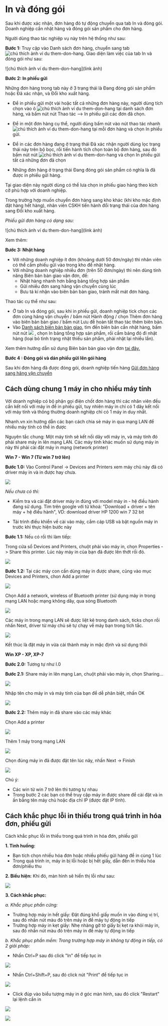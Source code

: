 # In và đóng gói
Sau khi được xác nhận, đơn hàng đó tự động chuyển qua tab In và đóng gói. Doanh nghiệp cần nhặt hàng và đóng gói sản phẩm cho đơn hàng.

Người dùng thao tác nghiệp vụ này trên hệ thống như sau:

**Bước 1:** Truy cập vào Danh sách đơn hàng, chuyển sang tab ![chú thích ảnh ví du them-don-hang](https://raw.githubusercontent.com/nhanhapi/manual/master/docs/don-hang/img/in-dong-goi-1.png). Giao diện làm việc của tab In và đóng gói như sau:

![chú thích ảnh ví du them-don-hang](link ảnh)

**Bước 2: In phiếu gửi**

Những đơn hàng trong tab này ở 3 trạng thái là Đang đóng gói sản phẩm hoặc Đã xác nhận, và Đổi kho xuất hàng.

- Để in phiếu gửi một vài hoặc tất cả những đơn hàng này, người dùng tích chọn vào ô ![chú thích ảnh ví du them-don-hang](https://raw.githubusercontent.com/nhanhapi/manual/master/docs/don-hang/img/in-dong-goi-2.png) tại danh sách đơn hàng, và bấm nút nút Thao tác --> In phiếu gửi các đơn đã chọn.
- Để in một đơn hàng cụ thể, người dùng bấm nút
vào nút thao tác nhanh ![chú thích ảnh ví du them-don-hang](https://raw.githubusercontent.com/nhanhapi/manual/master/docs/don-hang/img/in-dong-goi-3.png) tại mỗi đơn hàng và chọn In phiếu gửi.
- Để in các đơn hàng đang ở trạng thái Đã xác nhận người dùng lọc trạng thái này trên bộ bọc, rồi tiến hành tích chọn toàn bộ đơn hàng, sau đó bấm nút nút ![chú thích ảnh ví du them-don-hang](https://raw.githubusercontent.com/nhanhapi/manual/master/docs/img/thao-tac.jpg) và chọn In phiếu gửi tất cả những đơn đã chọn

- Những đơn hàng ở trạng thái Đang đóng gói sản phẩm có nghĩa là đã được in phiếu gửi hàng.

Tại giao diện này người dùng có thể lưa chọn in phiếu giao hàng theo kích cỡ phù hợp với doanh nghiệp.

Trong trường hợp muốn chuyển đơn hàng sang kho khác (khi kho mặc định đặt hàng hết hàng), nhân viên CSKH tiến hành đổi trạng thái của đơn hàng sang Đổi kho xuất hàng.

*Phiếu gửi đơn hàng có dạng sau:*

![chú thích ảnh ví du them-don-hang](link ảnh)

Xem thêm:


**Bước 3: Nhặt hàng**
- Với những doanh nghiệp ít đơn (khoảng dưới 50 đơn/ngày) thì nhân viên có thể cầm phiếu gửi vào trong kho để nhặt hàng.
- Với những doanh nghiệp nhiều đơn (trên 50 đơn/ngày) thì nên dùng tính năng Biên bản bàn giao vận đơn, để:
  - Nhặt hàng nhanh hơn bằng bảng tổng hợp sản phẩm
  - Gửi nhiều đơn sang hãng vận chuyển cùng lúc
  - Bưu tá kí nhận vào biên bản bàn giao, tránh mất mát đơn hàng.

Thao tác cụ thể như sau:

- Ở tab In và đóng gói, sau khi in phiếu gửi, doanh nghiệp tick chọn các đơn cùng hãng vận chuyển / bấm nút Hành động / chọn Thêm đơn hàng vào biên bản bàn giao / bấm nút Lưu đễ hoàn tất thao tác thêm biên bản.
- Vào 
[Danh sách biên bản bàn giao](https://new.nhanh.vn/shipping/handover/index), tìm đến biên bản cần nhặt hàng, bấm nút nút ![](https://raw.githubusercontent.com/nhanhapi/manual/master/docs/don-hang/img/bien-ban-ban-giao-3.png) , chọn In bảng tổng hợp sản phẩm, rồi cầm bảng đó đi nhặt hàng (loại bỏ tình trạng nhặt thiếu sản phẩm, phải nhặt lại nhiều lần).

Xem thêm hướng dẫn sử dụng Biên bản bàn giao vận đơn [tại đây.](https://manual.nhanh.vn/don-hang/quy-trinh-xu-ly-don-hang/bien-ban-ban-giao-don-hang-cho-hang-van-chuyen)

**Bước 4 : Đóng gói và dán phiếu gửi lên gói hàng**

Sau khi đơn hàng đã được đóng gói, doanh nghiệp tiến hàng  [Gửi đơn hàng sang hãng vận chuyển](link)

## Cách dùng chung 1 máy in cho nhiều máy tính

Với doanh nghiệp có bộ phận gọi điện chốt đơn hàng thì các nhân viên đều cần kết nối với máy in để in phiếu gửi, tuy nhiên máy in chỉ có 1 dây kết nối với máy tính và thông thường doanh nghiệp chỉ có 1 máy in duy nhất.

Nhanh.vn xin hướng dẫn các bạn cách chia sẻ máy in qua mạng LAN để nhiều máy tính có thể in được

Nguyên tắc chung:  Một máy tính sẽ kết nối dây với máy in, và máy tính đó phải share máy in lên mạng LAN. Các máy tính khác muốn sử dụng máy in này thì phải cài đặt máy in mạng (network printer)

**Win 7 - Win 7 (Từ win 7 trở lên)**

**Bước 1.0:** Vào Control Panel -> Devices and Printers xem máy chủ này đã có driver máy in và in được hay chưa.

![](https://raw.githubusercontent.com/nhanhapi/manual/master/docs/don-hang/img/in-dong-goi-4.jpg)

*Nếu chưa có thì:*

- Kiểm tra và cài đặt driver máy in đúng với model máy in - hệ điều hành đang sử dụng. Tìm trên google với từ khoá: "Download + driver + tên máy + hệ điều hành", VD: download driver HP 1200 win 7 32 bit

- Tải trình điều khiển về cài vào máy, cắm cáp USB và bật nguồn máy in trước khi thực hiện bước này

**Bước 1.1:** Nếu có rồi thì làm tiếp:

Trong cửa sổ Devices and Printers, chuột phải vào máy in, chọn Properties -> Share this printer. Lúc này máy in của bạn đã được lên thớt rồi đó.

![](https://raw.githubusercontent.com/nhanhapi/manual/master/docs/don-hang/img/in-dong-goi-5.jpg)

**Bước 1.2:** Tại các máy con cần dùng máy in được share, cũng vào mục Devices and Printers, chon Add a printer 

![](https://raw.githubusercontent.com/nhanhapi/manual/master/docs/don-hang/img/in-dong-goi-6.jpg)

Chọn Add a network, wireless of Bluetooth printer (sử dụng máy in trong mạng LAN hoặc mạng không dây, qua sóng Bluetooth

![](https://raw.githubusercontent.com/nhanhapi/manual/master/docs/don-hang/img/in-dong-goi-7.jpg)

Các máy in trong mạng LAN sẽ được liệt kê trong danh sách, ticks chọn rồi nhấn Next, driver từ máy chủ sẽ tự chạy về máy bạn trong tích tắc.

![](https://raw.githubusercontent.com/nhanhapi/manual/master/docs/don-hang/img/in-dong-goi-8.jpg)

Kết thúc là đặt máy in vừa cài thành máy in mặc định và sử dụng thôi

**Win XP - XP, XP-7**

**Bước 2.0:** Tương tự như I.0

**Bước 2.1:** Share máy in lên mạng Lan, chuột phải vào máy in, chọn Sharing...

![](https://raw.githubusercontent.com/nhanhapi/manual/master/docs/don-hang/img/in-dong-goi-9.jpg)

Nhập tên cho máy in và máy tính của bạn để dễ phân biệt, nhấn OK

![](https://raw.githubusercontent.com/nhanhapi/manual/master/docs/don-hang/img/in-dong-goi-10.jpg)

**Bước 2.2:** Thêm máy in đã share vào các máy khác

Chọn Add a printer

![](https://raw.githubusercontent.com/nhanhapi/manual/master/docs/don-hang/img/in-dong-goi-11.jpg)

Thêm 1 máy trong mạng LAN

![](https://raw.githubusercontent.com/nhanhapi/manual/master/docs/don-hang/img/in-dong-goi-12.jpg)

Chọn đúng máy in đã được đặt tên lúc nãy, nhấn Next -> Finish

![](https://raw.githubusercontent.com/nhanhapi/manual/master/docs/don-hang/img/in-dong-goi-13.jpg)

Chú ý:

- Các win từ win 7 trở lên thì tương tự nhau
- Trong bước 2 các bạn có thể truy cập máy in được share để cài đặt và in ấn bằng tên máy chủ hoặc địa chỉ IP (được đặt IP tĩnh).


## Cách khắc phục lỗi in thiếu trong quá trình in hóa đơn, phiếu gửi


Cách khắc phục lỗi in thiếu trong quá trình in hóa đơn, phiếu gửi

**1. Tình huống:**

- Bạn tích chọn nhiều hóa đơn hoặc nhiều phiếu gửi hàng để in cùng 1 lúc
- Trong quá trình in, máy in bị lỗi hoặc bị hết giấy, dẫn đến in thiếu hóa đơn/phiếu thu

**2. Biểu hiện:** Khi đó, màn hình sẽ hiển thị lỗi như sau:

![](https://raw.githubusercontent.com/nhanhapi/manual/master/docs/don-hang/img/in-dong-goi-14.jpg)

**3. Cách khắc phục:**

*a. Khắc phục phần cứng:*

- Trường hợp máy in hết giấy: Đặt đúng khổ giấy muốn in vào đúng vị trí, sau đó nhấn nút màu đỏ trên máy in để máy tự động in tiếp 
- Trường hợp máy in kẹt giấy: Nhẹ nhàng gỡ tờ giấy bị kẹt ra khỏi máy in, sau đó nhấn nút màu đỏ trên máy in để máy tự động in tiếp

*b. Khắc phục phần mềm: Trong trường hợp máy in không tự động in tiếp, có 2 giải pháp:*

- Nhấn Ctrl+P sau đó click "In" để tiếp tục in

![](https://raw.githubusercontent.com/nhanhapi/manual/master/docs/don-hang/img/in-dong-goi-15.jpg)

- Nhấn Ctrl+Shift+P, sau đó click nút "Print" để tiếp tục in

![](https://raw.githubusercontent.com/nhanhapi/manual/master/docs/don-hang/img/in-dong-goi-16.jpg)

- Click đúp vào biểu tượng máy in ở góc màn hình, sau đó click "Restart" lại lệnh cần in

![](https://raw.githubusercontent.com/nhanhapi/manual/master/docs/don-hang/img/in-dong-goi-17.jpg)

![](https://raw.githubusercontent.com/nhanhapi/manual/master/docs/don-hang/img/in-dong-goi-18.jpg)


